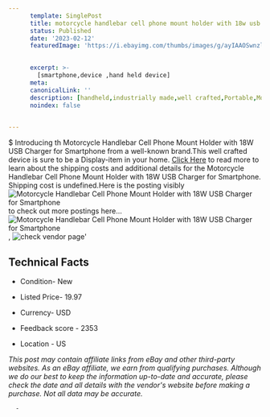 ```yaml
---
      template: SinglePost
      title: motorcycle handlebar cell phone mount holder with 18w usb charger for smartphone
      status: Published
      date: '2023-02-12'
      featuredImage: 'https://i.ebayimg.com/thumbs/images/g/ayIAAOSwnzljIFcb/s-l225.jpg'
       

      excerpt: >-
        [smartphone,device ,hand held device]
      meta:
      canonicalLink: ''
      description: [handheld,industrially made,well crafted,Portable,Mobile,Compact,Convenient,Lightweight,Maneuverable,Man-portable,Miniature,Carriable,Hand-held,Light,Holdable,Transportable,Mobile device,Pocket-sized,On-the-go,Wireless,Cordless,Compact size,Convenient size, smartphone,device ,hand held device]
      noindex: false
      

---
```

$
      Introducing th Motorcycle Handlebar Cell Phone Mount Holder with 18W USB Charger for Smartphone from a well-known brand.This well crafted device  is sure to be a Display-item in your home. [Click Here](https://www.ebay.com/itm/284969406279?hash=item4259800f47%3Ag%3AayIAAOSwnzljIFcb&mkevt=1&mkcid=1&mkrid=711-53200-19255-0&campid=%253CePNCampaignId%253E&customid=%253CreferenceId%253E&toolid=10049) to read more to learn about the shipping costs and additional details for the Motorcycle Handlebar Cell Phone Mount Holder with 18W USB Charger for Smartphone. Shipping cost is undefined.Here is the posting visibly ![Motorcycle Handlebar Cell Phone Mount Holder with 18W USB Charger for Smartphone](https://i.ebayimg.com/thumbs/images/g/ayIAAOSwnzljIFcb/s-l225.jpg) to check out more postings here... ![Motorcycle Handlebar Cell Phone Mount Holder with 18W USB Charger for Smartphone](https://i.ebayimg.com/images/g/ayIAAOSwnzljIFcb/s-l1200.jpg), ![check vendor page](https://origin-galleryplus.ebayimg.com/ws/web/284969406279_2_0_1/225x225.jpg,https://origin-galleryplus.ebayimg.com/ws/web/284969406279_3_0_1/225x225.jpg,https://origin-galleryplus.ebayimg.com/ws/web/284969406279_4_0_1/225x225.jpg,https://origin-galleryplus.ebayimg.com/ws/web/284969406279_5_0_1/225x225.jpg,https://origin-galleryplus.ebayimg.com/ws/web/284969406279_6_0_1/225x225.jpg,https://origin-galleryplus.ebayimg.com/ws/web/284969406279_7_0_1/225x225.jpg,https://origin-galleryplus.ebayimg.com/ws/web/284969406279_8_0_1/225x225.jpg,https://origin-galleryplus.ebayimg.com/ws/web/284969406279_9_0_1/225x225.jpg,https://origin-galleryplus.ebayimg.com/ws/web/284969406279_10_0_1/225x225.jpg,https://origin-galleryplus.ebayimg.com/ws/web/284969406279_11_0_1/225x225.jpg,https://origin-galleryplus.ebayimg.com/ws/web/284969406279_12_0_1/225x225.jpg)'

      

 ## Technical Facts 



     
      

 - Condition- New 


      

 - Listed Price- 19.97 


      

 - Currency- USD 


      

 - Feedback score - 2353 


      

 - Location - US 


      
      

 *_This post may contain affiliate links from eBay and other third-party websites. As an eBay affiliate, we earn from qualifying purchases. Although we do our best to keep the information up-to-date and accurate, please check the date and all details with the vendor's website before making a purchase. Not all data may be accurate._*




      -
